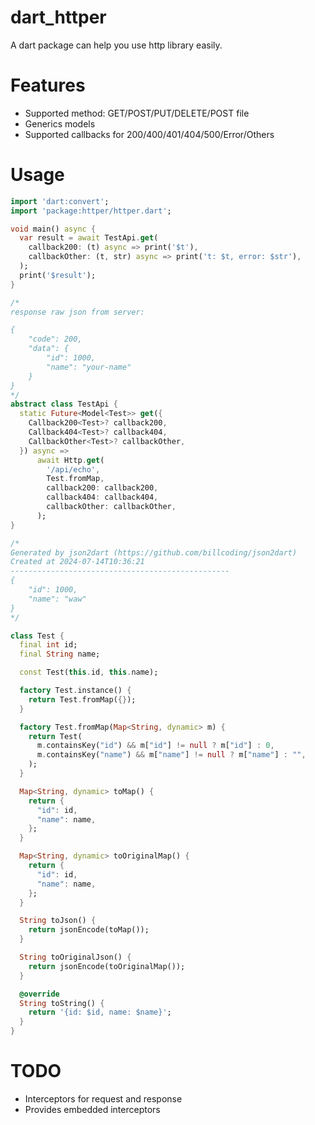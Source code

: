 # dart_httper
A dart package can help you use http library easily.

# Features
- Supported method: GET/POST/PUT/DELETE/POST file
- Generics models
- Supported callbacks for 200/400/401/404/500/Error/Others


# Usage
```dart
import 'dart:convert';
import 'package:httper/httper.dart';

void main() async {
  var result = await TestApi.get(
    callback200: (t) async => print('$t'),
    callbackOther: (t, str) async => print('t: $t, error: $str'),
  );
  print('$result');
}

/*
response raw json from server:

{
    "code": 200,
    "data": {
        "id": 1000,
        "name": "your-name"
    }
}
*/
abstract class TestApi {
  static Future<Model<Test>> get({
    Callback200<Test>? callback200,
    Callback404<Test>? callback404,
    CallbackOther<Test>? callbackOther,
  }) async =>
      await Http.get(
        '/api/echo',
        Test.fromMap,
        callback200: callback200,
        callback404: callback404,
        callbackOther: callbackOther,
      );
}

/*
Generated by json2dart (https://github.com/billcoding/json2dart)
Created at 2024-07-14T10:36:21
-------------------------------------------------
{
    "id": 1000,
    "name": "waw"
}
*/

class Test {
  final int id;
  final String name;

  const Test(this.id, this.name);

  factory Test.instance() {
    return Test.fromMap({});
  }

  factory Test.fromMap(Map<String, dynamic> m) {
    return Test(
      m.containsKey("id") && m["id"] != null ? m["id"] : 0,
      m.containsKey("name") && m["name"] != null ? m["name"] : "",
    );
  }

  Map<String, dynamic> toMap() {
    return {
      "id": id,
      "name": name,
    };
  }

  Map<String, dynamic> toOriginalMap() {
    return {
      "id": id,
      "name": name,
    };
  }

  String toJson() {
    return jsonEncode(toMap());
  }

  String toOriginalJson() {
    return jsonEncode(toOriginalMap());
  }

  @override
  String toString() {
    return '{id: $id, name: $name}';
  }
}
```

# TODO
- Interceptors for request and response
- Provides embedded interceptors